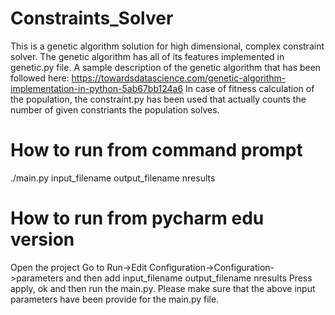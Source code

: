 # Constraints_Solver
This is a genetic algorithm solution for high dimensional, complex constraint solver.
The genetic algorithm has all of its features implemented in genetic.py file.
A sample description of the genetic algorithm that has been followed here:
https://towardsdatascience.com/genetic-algorithm-implementation-in-python-5ab67bb124a6
In case of fitness calculation of the population, the constraint.py has been used that
actually counts the number of given constriants the population solves.

# How to run from command prompt
./main.py input_filename output_filename nresults

# How to run from pycharm edu version
Open the project
Go to Run->Edit Configuration->Configuration->parameters and then add input_filename output_filename nresults
Press apply, ok and then run the main.py. Please make sure that the above input parameters have been 
provide for the main.py file.
